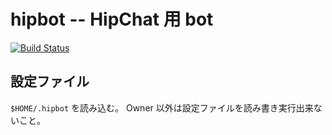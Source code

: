 # hipbot -- HipChat 用 bot

[![Build Status](https://drone.io/github.com/tkawachi/hipbot/status.png)](https://drone.io/github.com/tkawachi/hipbot/latest)

## 設定ファイル

`$HOME/.hipbot` を読み込む。
Owner 以外は設定ファイルを読み書き実行出来ないこと。

